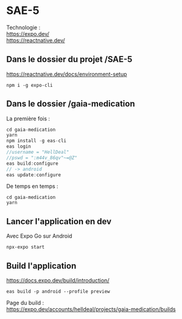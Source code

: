 # SAE-5
Technologie :   
https://expo.dev/   
https://reactnative.dev/

## Dans le dossier du projet /SAE-5
https://reactnative.dev/docs/environment-setup
```
npm i -g expo-cli
```
## Dans le dossier /gaia-medication
La première fois :
```ts
cd gaia-medication
yarn
npm install -g eas-cli
eas login
//username = "HellDeal"
//pswd = ":m44v_86qv"~=@Z"
eas build:configure
// -> android
eas update:configure
```

De temps en temps :
```
cd gaia-medication
yarn
```


## Lancer l'application en dev
Avec Expo Go sur Android
```
npx-expo start
```

## Build l'application
https://docs.expo.dev/build/introduction/
```
eas build -p android --profile preview
```
Page du build :   
https://expo.dev/accounts/helldeal/projects/gaia-medication/builds
